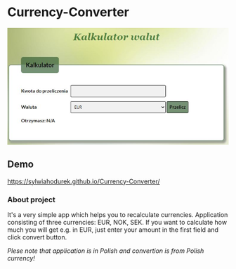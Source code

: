 # Currency-Converter
![currencyConverter](images/currencyConnverter.JPG)

## Demo 
https://sylwiahodurek.github.io/Currency-Converter/

### About project 

It's a very simple app which helps you to recalculate currencies. Application consisting of three currencies: EUR, NOK, SEK. 
If you want to calculate how much you will get e.g. in EUR, just enter your amount in the first field and click convert button. 

*Plese note that application is in Polish and convertion is from Polish currency!*
